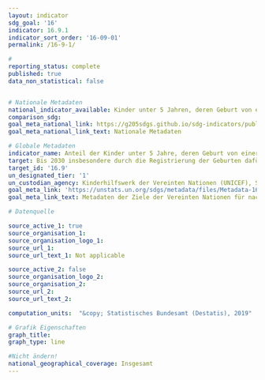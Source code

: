 ```yaml
---
layout: indicator
sdg_goal: '16'
indicator: 16.9.1
indicator_sort_order: '16-09-01'
permalink: /16-9-1/

#
reporting_status: complete
published: true
data_non_statistical: false


# Nationale Metadaten
national_indicator_available: Kinder unter 5 Jahren, deren Geburt von einer Zivilbehörde registriert worden ist
comparison_sdg:
goal_meta_national_link: https://g205sdgs.github.io/sdg-indicators/public/MetaDe/16.9.1.pdf
goal_meta_national_link_text: Nationale Metadaten

# Globale Metadaten
indicator_name: Anteil der Kinder unter 5 Jahre, deren Geburt von einer Zivilbehörde registriert wurde, nach Alter
target: Bis 2030 insbesondere durch die Registrierung der Geburten dafür sorgen, dass alle Menschen eine rechtliche Identität haben
target_id: '16.9'
un_designated_tier: '1'
un_custodian_agency: Kinderhilfswerk der Vereinten Nationen (UNICEF), Statistischen Division der UN (UNSD)
goal_meta_link: 'https://unstats.un.org/sdgs/metadata/files/Metadata-16-09-01.pdf'
goal_meta_link_text: Metadaten der Ziele der Vereinten Nationen für nachhaltige Entwicklung

# Datenquelle

source_active_1: true
source_organisation_1:  
source_organisation_logo_1:
source_url_1:
source_url_text_1: Not applicable

source_active_2: false
source_organisation_logo_2:
source_organisation_2:
source_url_2:
source_url_text_2:

computation_units:  "&copy; Statistisches Bundesamt (Destatis), 2019"

# Grafik Eigenschaften
graph_title:
graph_type: line

#Nicht ändern!
national_geographical_coverage: Insgesamt
---
```

